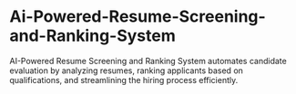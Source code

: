 # Ai-Powered-Resume-Screening-and-Ranking-System
AI-Powered Resume Screening and Ranking System automates candidate evaluation by analyzing resumes, ranking applicants based on qualifications, and streamlining the hiring process efficiently.


